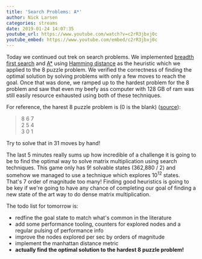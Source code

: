 ```yaml
---
title: 'Search Problems: A*'
author: Nick Larsen
categories: streams
date: 2019-01-24 14:07:35
youtube_url: https://www.youtube.com/watch?v=c2rR3jbxj0c
youtube_embed: https://www.youtube.com/embed/c2rR3jbxj0c
---
```


Today we continued out trek on search problems.  We implemented [breadth first search](https://en.wikipedia.org/wiki/Breadth-first_search) and [A*](https://en.wikipedia.org/wiki/A*_search_algorithm) using [Hamming distance](https://en.wikipedia.org/wiki/Hamming_distance) as the heuristic which we applied to the 8 puzzle problem.  We verified the correctness of finding the optimal solution by solving problems with only a few moves to reach the goal.  Once that was done, we ramped up to the hardest problem for the 8 problem and saw that even my beefy ass computer with 128 GB of ram was still easily resource exhausted using both of these techniques.  

For reference, the harest 8 puzzle problem is (0 is the blank) ([source](http://w01fe.com/blog/2009/01/the-hardest-eight-puzzle-instances-take-31-moves-to-solve/)):

> 8 6 7  
> 2 5 4  
> 3 0 1  

Try to solve that in 31 moves by hand!

The last 5 minutes really sums up how incredible of a challenge it is going to be to find the optimal way to solve matrix multiplication using search techniques.  This game only has 9! solvable states (362,880 / 2) and somehow we managed to use a technique which explores 10<sup>12</sup> states.  That's 7 order of magnitude too many!  Finding good heuristics is going to be key if we're going to have any chance of completing our goal of finding a new state of the art way to do dense matrix multiplication.

The todo list for tomorrow is:

- redfine the goal state to match what's common in the literature
- add some performance tooling, counters for explored nodes and a regular pulsing of performance info
- improve the nodes explored per sec by orders of magnitude
- implement the manhattan distance metric
- **actually find the optimal solution to the hardest 8 puzzle problem!**
